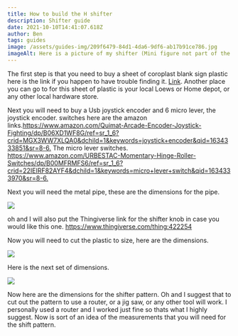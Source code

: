 ```yaml
---
title: How to build the H shifter
description: Shifter guide
date: 2021-10-10T14:41:07.618Z
author: Ben
tags: guides
image: /assets/guides-img/209f6479-84d1-4da6-9df6-ab17b91ce786.jpg
imageAlt: Here is a picture of my shifter (Mini figure not part of the build)
---
```

The first step is that you need to buy a sheet of coroplast blank sign plastic here is the link if you happen to have trouble finding it.  [Link](https://www.amazon.com/gp/slredirect/picassoRedirect.html/ref=pa_sp_atf_aps_sr_pg1_1?ie=UTF8&adId=A09723223W4YC4O0T4KQY&url=%2FSchool-Smart-Railroad-Boards-Inches%2Fdp%2FB00PEFCUKO%2Fref%3Dsr_1_2_sspa%3Fdchild%3D1%26keywords%3Dplastic%2Bcardboard%26qid%3D1634333201%26sr%3D8-2-spons%26psc%3D1&qualifier=1634333201&id=2093055288363119&widgetName=sp_atf.). Another place you can go to for this sheet of plastic is your local Loews or Home depot, or any other local hardware store.

Next you will need to buy a Usb joystick encoder and 6 micro lever, the joystick encoder. switches here are the amazon links.<https://www.amazon.com/Quimat-Arcade-Encoder-Joystick-Fighting/dp/B06XD1WF8G/ref=sr_1_6?crid=MGX3WW7XLQA0&dchild=1&keywords=joystick+encoder&qid=1634333851&sr=8-6.> The  micro lever switches. <https://www.amazon.com/URBESTAC-Momentary-Hinge-Roller-Switches/dp/B00MFRMFS6/ref=sr_1_6?crid=22IEIRF82AYF4&dchild=1&keywords=micro+lever+switch&qid=1634333970&sr=8-6.>

Next you will need the metal pipe, these are the dimensions for the pipe.

![](/assets/guides-img/r.jpg)

oh and I will also put the Thingiverse link for the shifter knob in case you would like this one. <https://www.thingiverse.com/thing:422254>

Now you will need to cut the plastic to size, here are the dimensions.

![](/assets/guides-img/oip.jpg)

Here is the next set of dimensions.

![](/assets/guides-img/oip-1-.jpg)

Now here are the dimensions for the shifter pattern. Oh and I suggest that to cut out the pattern to use a router, or a jig saw, or any other tool will work. I personally used a router and I worked just fine so thats what I highly suggest. Now is sort of an idea of the measurements that you will need for the shift pattern.

![]()